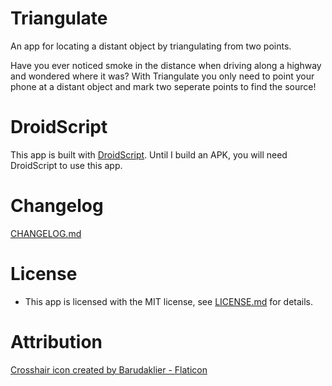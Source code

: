 # Triangulate
An app for locating a distant object by triangulating from two points.

Have you ever noticed smoke in the distance when driving along a highway and wondered where it was? With Triangulate you only need to point your phone at a distant object and mark two seperate points to find the source!

# DroidScript
This app is built with [DroidScript](https://droidscript.org/). Until I build an APK, you will need DroidScript to use this app.

# Changelog
[CHANGELOG.md](CHANGELOG.md)

# License
- This app is licensed with the MIT license, see [LICENSE.md](LICENSE.md) for details.

# Attribution
[Crosshair icon created by Barudaklier - Flaticon](https://www.flaticon.com/free-icon/target_4262402)
